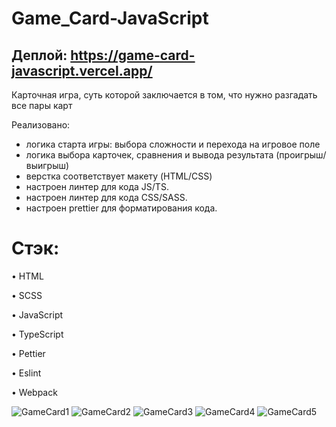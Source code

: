 # Game_Card-JavaScript

## Деплой: https://game-card-javascript.vercel.app/

Карточная игра, суть которой заключается в том, что нужно разгадать все пары карт

Реализовано: 
- логика старта игры: выбора сложности и перехода на игровое поле
- логика выбора карточек, сравнения и вывода результата (проигрыш/выигрыш)
- верстка соответствует макету (HTML/CSS)
- настроен линтер для кода JS/TS.
- настроен линтер для кода CSS/SASS.
- настроен prettier для форматирования кода.

# Стэк:

• HTML

• SCSS

• JavaScript

• TypeScript

• Pettier

• Eslint

• Webpack

![GameCard1](https://user-images.githubusercontent.com/94056174/188210040-21605e80-3b91-4ea4-a5f9-dbf40bf8952d.jpg)
![GameCard2](https://user-images.githubusercontent.com/94056174/188210057-30e1d07c-5dbb-4cd0-8214-d43c5866dacb.jpg)
![GameCard3](https://user-images.githubusercontent.com/94056174/188210072-fa0e60e8-5518-4f68-abe4-9285753e96e2.jpg)
![GameCard4](https://user-images.githubusercontent.com/94056174/188210082-7c6c5c1e-5b5f-4dea-8028-1aef319d8ed0.jpg)
![GameCard5](https://user-images.githubusercontent.com/94056174/188210089-cfbcfa94-48cf-45e8-898f-6b955ae3cd81.jpg)
